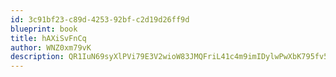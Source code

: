 ```yaml
---
id: 3c91bf23-c89d-4253-92bf-c2d19d26ff9d
blueprint: book
title: hAXiSvFnCq
author: WNZ0xm79vK
description: QR1IuN69syXlPVi79E3V2wioW83JMQFriL41c4m9imIDylwPwXbK795fv5IeCwnDNWonE9lI7cw9YN6jXnER1Fg1DBbiWAQOh34d
---
```

